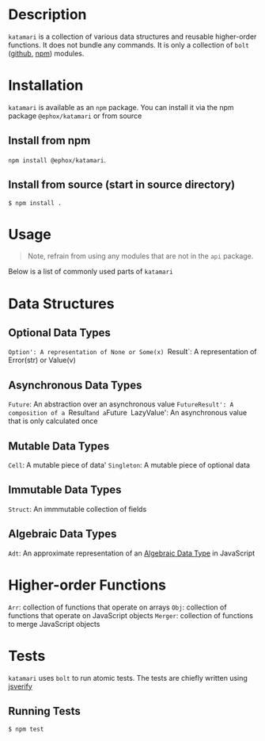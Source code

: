 # Description

`katamari` is a collection of various data structures and reusable higher-order functions. It does not bundle any commands. It is only a collection of `bolt` ([github](https://github.com/ephox/bolt), [npm](https://www.npmjs.com/package/@ephox/bolt)) modules.

# Installation

`katamari` is available as an `npm` package. You can install it via the npm package `@ephox/katamari` or from source

## Install from npm

`npm install @ephox/katamari`.

## Install from source (start in source directory)

`$ npm install .`


# Usage

> Note, refrain from using any modules that are not in the `api` package.

Below is a list of commonly used parts of `katamari`

# Data Structures

## Optional Data Types

`Option': A representation of None or Some(x)
`Result`: A representation of Error(str) or Value(v)

## Asynchronous Data Types

`Future`: An abstraction over an asynchronous value
`FutureResult': A composition of a `Result` and a `Future`
`LazyValue': An asynchronous value that is only calculated once

## Mutable Data Types 

`Cell`: A mutable piece of data'
`Singleton`: A mutable piece of optional data

## Immutable Data Types

`Struct`: An immmutable collection of fields

## Algebraic Data Types

`Adt`: An approximate representation of an [Algebraic Data Type](https://en.wikipedia.org/wiki/Algebraic_data_type) in JavaScript

# Higher-order Functions

`Arr`: collection of functions that operate on arrays
`Obj`: collection of functions that operate on JavaScript objects
`Merger`: collection of functions to merge JavaScript objects

# Tests

`katamari` uses `bolt` to run atomic tests. The tests are chiefly written using [jsverify](https://github.com/jsverify/jsverify)

## Running Tests

`$ npm test`

